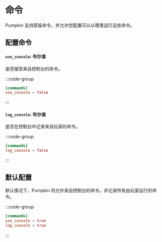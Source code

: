 # 命令
Pumpkin 支持原版命令，并允许您配置可以从哪里运行这些命令。

## 配置命令
#### `use_console`: 布尔值
是否接受来自控制台的命令。

:::code-group
```toml [features.toml] {2}
[commands]
use_console = false
```
:::

#### `log_console`: 布尔值
是否在控制台中记录来自玩家的命令。

:::code-group
```toml [features.toml] {2}
[commands]
log_console = false
```
:::

## 默认配置
默认情况下，Pumpkin 将允许来自控制台的命令，并记录所有由玩家运行的命令。

:::code-group
```toml [features.toml]
[commands]
use_console = true
log_console = true
```
:::

